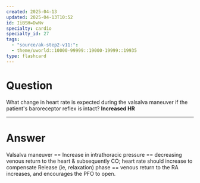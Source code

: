 ```yaml
---
created: 2025-04-13
updated: 2025-04-13T10:52
id: IiBSH=DwNv
specialty: cardio
specialty_id: 27
tags:
  - "source/ak-step2-v11:": 
  - theme/uworld::10000-99999::19000-19999::19935
type: flashcard
---
```


# Question
What change in heart rate is expected during the valsalva maneuver if the patient's baroreceptor reflex is intact?   **Increased HR**

---

# Answer
Valsalva maneuver == Increase in intrathoracic pressure == decreasing venous return to the heart & subsequently CO; heart rate should increase to compensate Release (ie, relaxation) phase == venous return to the RA increases, and encourages the PFO to open.